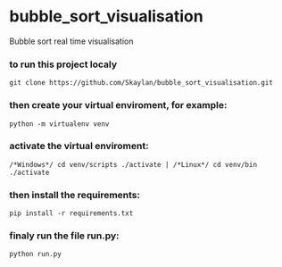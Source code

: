 # bubble_sort_visualisation
Bubble sort real time visualisation


### to run this project localy
```
git clone https://github.com/Skaylan/bubble_sort_visualisation.git
```

### then create your virtual enviroment, for example:

```
python -m virtualenv venv
```
### activate the virtual enviroment:

```
/*Windows*/ cd venv/scripts ./activate | /*Linux*/ cd venv/bin ./activate
```

### then install the requirements:

```
pip install -r requirements.txt

```
### finaly run the file run.py:

```
python run.py
```
